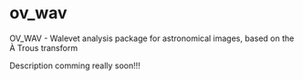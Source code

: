 # ov_wav
OV_WAV - Walevet analysis package for astronomical images, based on the À Trous transform

Description comming really soon!!!
